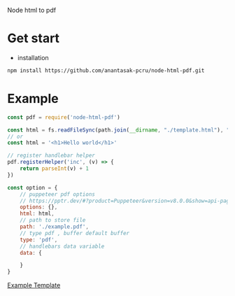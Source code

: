 Node html to pdf

# Get start

* installation 
```bash
npm install https://github.com/anantasak-pcru/node-html-pdf.git
```

# Example

```javascript
const pdf = require('node-html-pdf')

const html = fs.readFileSync(path.join(__dirname, "./template.html"), "utf8");
// or
const html = '<h1>Hello world</h1>'

// register handlebar helper
pdf.registerHelper('inc', (v) => {
    return parseInt(v) + 1
})

const option = {
    // puppeteer pdf options 
    // https://pptr.dev/#?product=Puppeteer&version=v8.0.0&show=api-pagepdfoptions
    options: {},
    html: html,
    // path to store file
    path: './example.pdf',
    // type pdf , buffer default buffer
    type: 'pdf',
    // handlebars data variable
    data: {

    }
}
```

[Example Template](https://www.sparksuite.com/open-source/invoice.html)